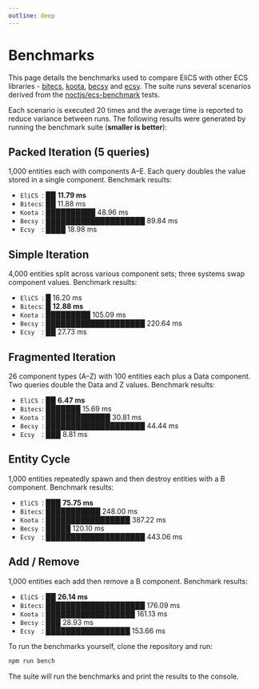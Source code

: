 ```yaml
---
outline: deep
---
```


# Benchmarks

This page details the benchmarks used to compare EliCS with other ECS
libraries - [bitecs](https://github.com/NateTheGreatt/bitECS), [koota](https://github.com/pmndrs/koota), [becsy](https://lastolivegames.github.io/becsy/) and [ecsy](https://ecsyjs.github.io/ecsy/). The suite runs several scenarios derived from the [noctjs/ecs-benchmark](https://github.com/noctjs/ecs-benchmark) tests.

Each scenario is executed 20 times and the average time is reported to reduce
variance between runs. The following results were generated by running the
benchmark suite (**smaller is better**):

<!-- benchmark-start -->

## Packed Iteration (5 queries)

1,000 entities each with components A–E. Each query doubles the value stored in a single component. Benchmark results:

- `EliCS `: ██ **11.79 ms**
- `Bitecs`: ██ 11.88 ms
- `Koota `: ██████████ 48.96 ms
- `Becsy `: ████████████████████ 89.84 ms
- `Ecsy  `: ████ 18.98 ms

## Simple Iteration

4,000 entities split across various component sets; three systems swap component values. Benchmark results:

- `EliCS `: █ 16.20 ms
- `Bitecs`: █ **12.88 ms**
- `Koota `: █████████ 105.09 ms
- `Becsy `: ████████████████████ 220.64 ms
- `Ecsy  `: ██ 27.73 ms

## Fragmented Iteration

26 component types (A–Z) with 100 entities each plus a Data component. Two queries double the Data and Z values. Benchmark results:

- `EliCS `: ██ **6.47 ms**
- `Bitecs`: ███████ 15.69 ms
- `Koota `: █████████████ 30.81 ms
- `Becsy `: ████████████████████ 44.44 ms
- `Ecsy  `: ███ 8.81 ms

## Entity Cycle

1,000 entities repeatedly spawn and then destroy entities with a B component. Benchmark results:

- `EliCS `: ███ **75.75 ms**
- `Bitecs`: ███████████ 248.00 ms
- `Koota `: █████████████████ 387.22 ms
- `Becsy `: █████ 120.10 ms
- `Ecsy  `: ████████████████████ 443.06 ms

## Add / Remove

1,000 entities each add then remove a B component. Benchmark results:

- `EliCS `: ██ **26.14 ms**
- `Bitecs`: ████████████████████ 176.09 ms
- `Koota `: ██████████████████ 161.13 ms
- `Becsy `: ███ 28.93 ms
- `Ecsy  `: █████████████████ 153.66 ms
<!-- benchmark-end -->

To run the benchmarks yourself, clone the repository and run:

```bash
npm run bench
```

The suite will run the benchmarks and print the results to the console.
